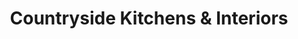 ---
title: "Countryside Kitchens & Interiors"
url: /edinburgh/countryside-kitchens-and-interiors/
shop: kitchen
---